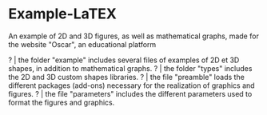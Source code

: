 # Example-LaTEX
 An example of 2D and 3D figures, as well as mathematical graphs, made for the website "Oscar", an educational platform
 
 ? | the folder "example" includes several files of examples of 2D et 3D shapes, in addition to mathematical graphs.
 ? | the folder "types" includes the 2D and 3D custom shapes libraries.
 ? | the file "preamble" loads the different packages (add-ons) necessary for the realization of graphics and figures.
 ? | the file "parameters" includes the different parameters used to format the figures and graphics.
